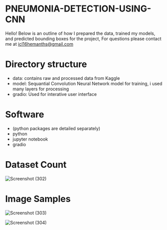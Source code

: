 # PNEUMONIA-DETECTION-USING-CNN

Hello! Below is an outline of how I prepared the data, trained my models, and predicted bounding boxes for the project, For questions please contact me at icl16hemanths@gmail.com

# Directory structure
* data: contains raw and processed data from Kaggle
* model: Sequantial Convolution Neural Network model for training, i used many layers for processing
* gradio: Used for interative user interface

# Software
 * (python packages are detailed separately)
 * python
 * jupyter notebook
 * gradio

# Dataset Count

![Screenshot (302)](https://github.com/Hemanth-s-bot/PNEUMONIA-DETECTION-USING-CNN/assets/175099717/1fb449b4-8cfc-4bbf-af93-8b60b3fbcbd1)

# Image Samples

![Screenshot (303)](https://github.com/Hemanth-s-bot/PNEUMONIA-DETECTION-USING-CNN/assets/175099717/559a7b7a-7ffa-40f0-a728-ea0e74531210)

![Screenshot (304)](https://github.com/Hemanth-s-bot/PNEUMONIA-DETECTION-USING-CNN/assets/175099717/a6ad20cd-3367-4bcc-94da-f3fc2c8ddd3d)
